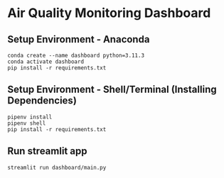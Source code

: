 # Air Quality Monitoring Dashboard 

## Setup Environment - Anaconda
```
conda create --name dashboard python=3.11.3
conda activate dashboard
pip install -r requirements.txt
```

## Setup Environment - Shell/Terminal (Installing Dependencies)
```
pipenv install
pipenv shell
pip install -r requirements.txt
```

## Run streamlit app
```
streamlit run dashboard/main.py 
```

